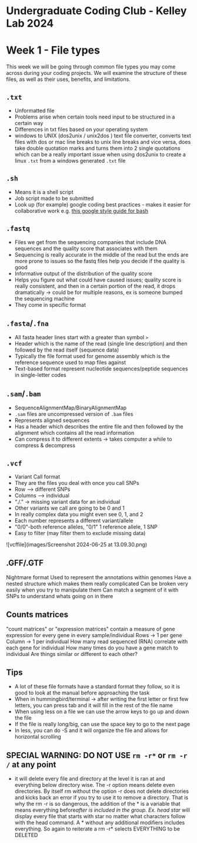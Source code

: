 Undergraduate Coding Club - Kelley Lab 2024
================
Week 1 - File types
================

This week we will be going through common file types you may come across during your coding projects. We will examine the structure of these files, as well as their uses, benefits, and limitations.

## `.txt`
- Unformatted file  
- Problems arise when certain tools need input to be structured in a certain way  
- Differences in txt files based on your operating system  
- windows to UNIX (dos2unix / unix2dos ) text file converter, converts text files with dos or mac line breaks to unix line breaks and vice versa, does take double quotation marks and turns them into 2 single quotations which can be a really important issue when using dos2unix to create a linux `.txt` from a windows generated `.txt` file   

## `.sh`
- Means it is a shell script  
- Job script made to be submitted  
- Look up (for example) google coding best practices - makes it easier for collaborative work  e.g. [this google style guide for bash](https://google.github.io/styleguide/shellguide.html)

## `.fastq`
- Files we get from the sequencing companies that include DNA sequences and the quality score that associates with them  
- Sequencing is really accurate in the middle of the read but the ends are more prone to issues so the fastq files help you decide if the quality is good  
- Informative output of the distribution of the quality score  
- Helps you figure out what could have caused issues; quality score is really consistent, and then in a certain portion of the read, it drops dramatically → could be for multiple reasons, ex is someone bumped the sequencing machine  
- They come in specific format  

## `.fasta`/`.fna`
- All fasta header lines start with a greater than symbol `>`   
- Header which is the name of the read (single line description) and then followed by the read itself (sequence data)  
- Typically the file format used for genome assembly which is the reference sequence used to map files against  
- Text-based format represent nucleotide sequences/peptide sequences in single-letter codes  

## `.sam`/`.bam`
- SequenceAlignmentMap/BinaryAlignmentMap 
- `.sam` files are uncompressed version of `.bam` files  
- Represents aligned sequences  
- Has a header which describes the entire file and then followed by the alignment which contains all the read information  
- Can compress it to different extents → takes computer a while to compress & decompress  

## `.vcf`
- Variant Call format  
- They are the files you deal with once you call SNPs  
- Row —> different SNPs  
- Columns –> individual   
- “./.” → missing variant data for an individual  
- Other variants we call are going to be 0 and 1  
- In really complex data you might even see 0, 1, and 2 
- Each number represents a different variant/allele 
- "0/0"-both reference alleles, "0/1" 1 reference allele, 1 SNP 
- Easy to filter (may filter them to exclude missing data)

![vcffile](images/Screenshot 2024-06-25 at 13.09.30.png)  


## .GFF/.GTF
Nightmare format
Used to represent the annotations within genomes
Have a nested structure which makes them really complicated
Can be broken very easily when you try to manipulate them
Can match a segment of it with SNPs to understand whats going on in there

## Counts matrices
"count matrices" or "expression matrices" contain a measure of gene expression for every gene in every sample/individual
Rows → 1 per gene
Column → 1 per individual
How many read sequenced (RNA) correlate with each gene for individual
How many times do you have a gene match to individual
Are things similar or different to each other? 

## Tips

- A lot of these file formats have a standard format they follow, so it is good to look at the manual before approaching the task
- When in hummingbird/terminal → after writing the first letter or first few letters, you can press tab and it will fill in the rest of the file name
- When using less on a file we can use the arrow keys to go up and down the file
- If the file is really long/big, can use the space key to go to the next page
- In less, you can do -S and it will organize the file and allows for horizontal scrolling

## SPECIAL WARNING: DO NOT USE `rm -r*` or `rm -r /` at any point
- it will delete every file and directory at the level it is ran at and everything below directory wise. The -r option means delete even directories. By itself rm without the option -r does not delete directories and kicks back an error if you try to use it to remove a directory. That is why the rm -r is so dangerous, the addition of the * is a variable that means everything before*after is included in the group.  Ex. head star* will display every file that starts with star no matter what characters follow with the head command.  A * without any additional modifiers includes everything.  So again to reiterate a rm -r* selects EVERYTHING to be DELETED
